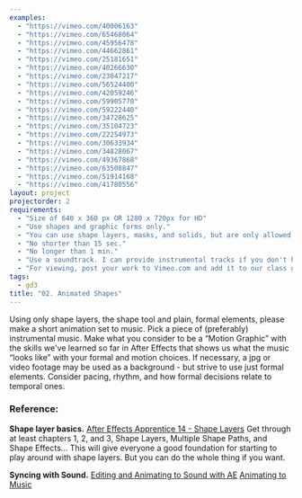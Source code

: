 ```yaml
--- 
examples: 
  - "https://vimeo.com/40006163"
  - "https://vimeo.com/65468064"
  - "https://vimeo.com/45956478"
  - "https://vimeo.com/44662861"
  - "https://vimeo.com/25181651"
  - "https://vimeo.com/40266630"
  - "https://vimeo.com/23047217"
  - "https://vimeo.com/56524400"
  - "https://vimeo.com/42059246"
  - "https://vimeo.com/59905770"
  - "https://vimeo.com/59222440"
  - "https://vimeo.com/34728625"
  - "https://vimeo.com/35104723"
  - "https://vimeo.com/22254973"
  - "https://vimeo.com/30633934"
  - "https://vimeo.com/34828067"
  - "https://vimeo.com/49367868"
  - "https://vimeo.com/63508847"
  - "https://vimeo.com/51914168"
  - "https://vimeo.com/41780556"
layout: project
projectorder: 2
requirements: 
  - "Size of 640 x 360 px OR 1280 x 720px for HD"
  - "Use shapes and graphic forms only."
  - "You can use shape layers, masks, and solids, but are only allowed to play with the shape and arrow tools."
  - "No shorter than 15 sec."
  - "No longer than 1 min."
  - "Use a soundtrack. I can provide instrumental tracks if you don't have something of your own you want to work with."
  - "For viewing, post your work to Vimeo.com and add it to our class group, OR bring a .mov or .mp4 file to class"
tags: 
  - gd3
title: "02. Animated Shapes"
---
```


Using only shape layers, the shape tool and plain, formal elements, please make a short animation set to music. Pick a piece of (preferably) instrumental music. Make what you consider to be a “Motion Graphic” with the skills we've learned so far in After Effects that shows us what the music “looks like” with your formal and motion choices. If necessary, a jpg or video footage may be used as a background - but strive to use just formal elements. Consider pacing, rhythm, and how formal decisions relate to temporal ones.

### Reference:
**Shape layer basics.**
[After Effects Apprentice 14 - Shape Layers](http://www.lynda.com/After-Effects-CS5-tutorials/After-Effects-Apprentice-14-Shape-Layers/79643-2.html)
Get through at least chapters 1, 2, and 3, Shape Layers, Multiple Shape Paths, and Shape Effects… This will give everyone a good foundation for starting to play around with shape layers. But you can do the whole thing if you want.

**Syncing with Sound.**
[Editing and Animating to Sound with AE](http://www.lynda.com/After-Effects-tutorials/Editing-Animating-Sound-Adobe-After-Effects/124094-2.html)
[Animating to Music](http://www.lynda.com/After-Effects-tutorials/Mograph-Techniques-Animating-Music/114890-2.html)
